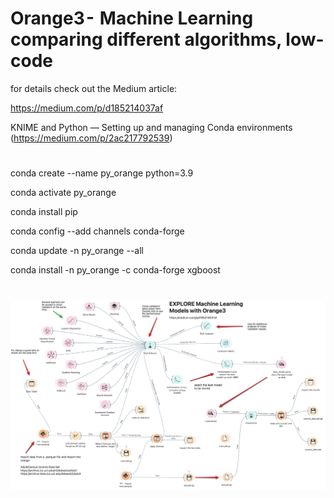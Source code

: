 # Orange3 -  Machine Learning comparing different algorithms, low-code

for details check out the Medium article:

https://medium.com/p/d185214037af

KNIME and Python — Setting up and managing Conda environments (https://medium.com/p/2ac217792539)


# 
conda create --name py_orange python=3.9

conda activate py_orange

conda install pip

conda config --add channels conda-forge

conda update -n py_orange --all

conda install -n py_orange -c conda-forge xgboost

#
![Screenshot of an Orange3 workflow for Machine Learning](Orange3_workflow.png)
